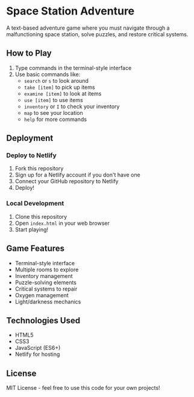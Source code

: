 # Space Station Adventure

A text-based adventure game where you must navigate through a malfunctioning space station, solve puzzles, and restore critical systems.

## How to Play

1. Type commands in the terminal-style interface
2. Use basic commands like:
   - `search` or `s` to look around
   - `take [item]` to pick up items
   - `examine [item]` to look at items
   - `use [item]` to use items
   - `inventory` or `I` to check your inventory
   - `map` to see your location
   - `help` for more commands

## Deployment

### Deploy to Netlify

1. Fork this repository
2. Sign up for a Netlify account if you don't have one
3. Connect your GitHub repository to Netlify
4. Deploy!

### Local Development

1. Clone this repository
2. Open `index.html` in your web browser
3. Start playing!

## Game Features

- Terminal-style interface
- Multiple rooms to explore
- Inventory management
- Puzzle-solving elements
- Critical systems to repair
- Oxygen management
- Light/darkness mechanics

## Technologies Used

- HTML5
- CSS3
- JavaScript (ES6+)
- Netlify for hosting

## License

MIT License - feel free to use this code for your own projects! 